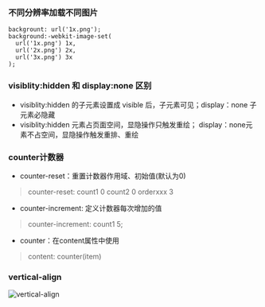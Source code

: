 ### 不同分辨率加载不同图片
```
backgrount: url('1x.png');  
background:-webkit-image-set(  
  url('1x.png') 1x,  
  url('2x.png') 2x,  
  url('3x.png') 3x  
);  
```

### visiblity:hidden 和 display:none 区别
* visiblity:hidden 的子元素设置成 visible 后，子元素可见；display：none 子元素必隐藏
* visiblity:hidden 元素占页面空间，显隐操作只触发重绘； display：none元素不占空间，显隐操作触发重排、重绘

### counter计数器
* counter-reset：重置计数器作用域、初始值(默认为0)  
>counter-reset: count1 0 count2 0 orderxxx 3
* counter-increment: 定义计数器每次增加的值
>counter-increment: count1 5;
* counter：在content属性中使用
>content: counter(item)

### vertical-align 
![vertical-align](https://static001.geekbang.org/resource/image/aa/e3/aa6611b00f71f606493f165294410ee3.png)
